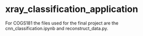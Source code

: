 # xray_classification_application

For COGS181 the files used for the final project are the cnn_classification.ipynb and reconstruct_data.py. 
